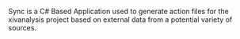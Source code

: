 Sync is a C# Based Application used to generate action files for the xivanalysis project based on external data from a potential variety of sources.